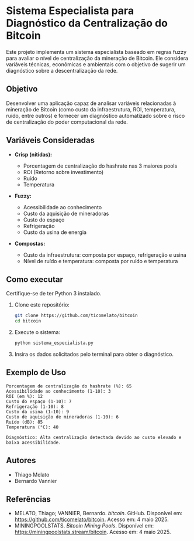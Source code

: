 # Sistema Especialista para Diagnóstico da Centralização do Bitcoin

Este projeto implementa um sistema especialista baseado em regras fuzzy para avaliar o nível de centralização da mineração de Bitcoin. Ele considera variáveis técnicas, econômicas e ambientais com o objetivo de sugerir um diagnóstico sobre a descentralização da rede.

## Objetivo

Desenvolver uma aplicação capaz de analisar variáveis relacionadas à mineração de Bitcoin (como custo da infraestrutura, ROI, temperatura, ruído, entre outros) e fornecer um diagnóstico automatizado sobre o risco de centralização do poder computacional da rede.

## Variáveis Consideradas

- **Crisp (nítidas):**
  - Porcentagem de centralização do hashrate nas 3 maiores pools
  - ROI (Retorno sobre investimento)
  - Ruído
  - Temperatura

- **Fuzzy:**
  - Acessibilidade ao conhecimento
  - Custo da aquisição de mineradoras
  - Custo do espaço
  - Refrigeração
  - Custo da usina de energia

- **Compostas:**
  - Custo da infraestrutura: composta por espaço, refrigeração e usina
  - Nível de ruído e temperatura: composta por ruído e temperatura

## Como executar

Certifique-se de ter Python 3 instalado.

1. Clone este repositório:
   ```bash
   git clone https://github.com/ticomelato/bitcoin
   cd bitcoin
   ```

2. Execute o sistema:
   ```bash
   python sistema_especialista.py
   ```

3. Insira os dados solicitados pelo terminal para obter o diagnóstico.

## Exemplo de Uso

```text
Porcentagem de centralização do hashrate (%): 65
Acessibilidade ao conhecimento (1-10): 3
ROI (em %): 12
Custo do espaço (1-10): 7
Refrigeração (1-10): 8
Custo da usina (1-10): 9
Custo de aquisição de mineradoras (1-10): 6
Ruído (dB): 85
Temperatura (°C): 40

Diagnóstico: Alta centralização detectada devido ao custo elevado e baixa acessibilidade.
```

## Autores

- Thiago Melato
- Bernardo Vannier

## Referências

- MELATO, Thiago; VANNIER, Bernardo. *bitcoin*. GitHub. Disponível em: https://github.com/ticomelato/bitcoin. Acesso em: 4 maio 2025.
- MININGPOOLSTATS. *Bitcoin Mining Pools*. Disponível em: https://miningpoolstats.stream/bitcoin. Acesso em: 4 maio 2025.
